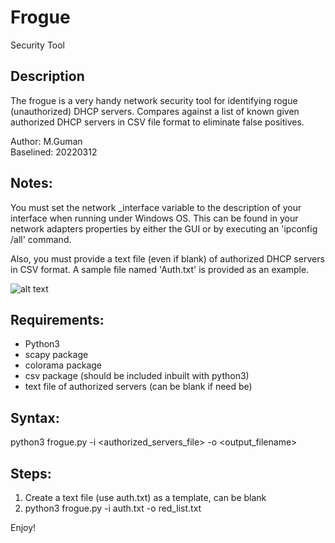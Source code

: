 # Frogue
Security Tool

Description
-----------
The frogue is a very handy network security tool for identifying rogue
(unauthorized) DHCP servers. Compares against a list of known given
authorized DHCP servers in CSV file format to eliminate false positives.

Author:    M.Guman  
Baselined: 20220312

Notes:
------
You must set the network _interface variable to the description of your 
interface when running under Windows OS. This can be found in your
network adapters properties by either the GUI or by executing an
'ipconfig /all' command.

Also, you must provide a text file (even if blank) of authorized
DHCP servers in CSV format.  A sample file named 'Auth.txt' is 
provided as an example. 

![alt text](Example_screenshot "Frogue sample screenshot")

Requirements:
-------------
- Python3
- scapy package 
- colorama package
- csv package (should be included inbuilt with python3)
- text file of authorized servers (can be blank if need be)
          

Syntax:
------- 
python3 frogue.py -i <authorized_servers_file> -o <output_filename>



Steps:
------
1) Create a text file (use auth.txt) as a template, can be blank
2) python3 frogue.py -i auth.txt -o red_list.txt


Enjoy!
